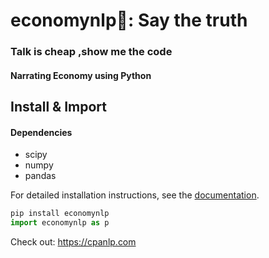 # economynlp🎺: Say the truth
### Talk is cheap ,show me the code
#### Narrating Economy using Python



## Install & Import
#### Dependencies
- scipy 
- numpy
- pandas
  
For detailed installation instructions, see the
[documentation](https://cpanlp.com/documentation).
```python
pip install economynlp
import economynlp as p
```


Check out: https://cpanlp.com